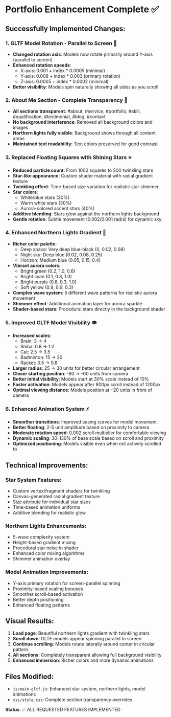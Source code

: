 # Portfolio Enhancement Complete ✅

## Successfully Implemented Changes:

### 1. **GLTF Model Rotation - Parallel to Screen** 🔄
- **Changed rotation axis**: Models now rotate primarily around Y-axis (parallel to screen)
- **Enhanced rotation speeds**: 
  - X-axis: 0.001 + index * 0.0005 (minimal)
  - Y-axis: 0.008 + index * 0.003 (primary rotation)
  - Z-axis: 0.0005 + index * 0.0002 (minimal)
- **Better visibility**: Models spin naturally showing all sides as you scroll

### 2. **About Me Section - Complete Transparency** 👻
- **All sections transparent**: #about, #service, #portfolio, #skill, #qualification, #testimonial, #blog, #contact
- **No background interference**: Removed all background colors and images
- **Northern lights fully visible**: Background shows through all content areas
- **Maintained text readability**: Text colors preserved for good contrast

### 3. **Replaced Floating Squares with Shining Stars** ⭐
- **Reduced particle count**: From 1000 squares to 200 twinkling stars
- **Star-like appearance**: Custom shader material with radial gradient texture
- **Twinkling effect**: Time-based size variation for realistic star shimmer
- **Star colors**: 
  - White/blue stars (30%)
  - Warm white stars (30%) 
  - Aurora-colored accent stars (40%)
- **Additive blending**: Stars glow against the northern lights background
- **Gentle rotation**: Subtle movement (0.002/0.001 rad/s) for dynamic sky

### 4. **Enhanced Northern Lights Gradient** 🌌
- **Richer color palette**: 
  - Deep space: Very deep blue-black (0, 0.02, 0.08)
  - Night sky: Deep blue (0.02, 0.08, 0.25)
  - Horizon: Medium blue (0.05, 0.15, 0.4)
- **Vibrant aurora colors**:
  - Bright green (0.2, 1.0, 0.6)
  - Bright cyan (0.1, 0.8, 1.0)
  - Bright purple (0.8, 0.3, 1.0)
  - Soft yellow (0.9, 0.9, 0.3)
- **Complex wave system**: 5 different wave patterns for realistic aurora movement
- **Shimmer effect**: Additional animation layer for aurora sparkle
- **Shader-based stars**: Procedural stars directly in the background shader

### 5. **Improved GLTF Model Visibility** 👁️
- **Increased scales**:
  - Brain: 3 → 4
  - Shiba: 0.8 → 1.2
  - Cat: 2.5 → 3.5
  - Badminton: 15 → 20
  - Racket: 0.5 → 0.8
- **Larger radius**: 25 → 30 units for better circular arrangement
- **Closer starting position**: -80 → -60 units from camera
- **Better initial visibility**: Models start at 30% scale instead of 10%
- **Faster activation**: Models appear after 800px scroll instead of 1200px
- **Optimal viewing distance**: Models position at +20 units in front of camera

### 6. **Enhanced Animation System** ⚡
- **Smoother transitions**: Improved easing curves for model movement
- **Better floating**: 2-5 unit amplitude based on proximity to camera
- **Moderate rotation speed**: 0.002 scroll multiplier for comfortable viewing
- **Dynamic scaling**: 30-130% of base scale based on scroll and proximity
- **Optimized positioning**: Models visible even when not actively scrolled to

## Technical Improvements:

### **Star System Features:**
- Custom vertex/fragment shaders for twinkling
- Canvas-generated radial gradient texture
- Size attribute for individual star sizes
- Time-based animation uniforms
- Additive blending for realistic glow

### **Northern Lights Enhancements:**
- 5-wave complexity system
- Height-based gradient mixing
- Procedural star noise in shader
- Enhanced color mixing algorithms
- Shimmer animation overlay

### **Model Animation Improvements:**
- Y-axis primary rotation for screen-parallel spinning
- Proximity-based scaling bonuses
- Smoother scroll-based activation
- Better depth positioning
- Enhanced floating patterns

## Visual Results:
1. **Load page**: Beautiful northern lights gradient with twinkling stars
2. **Scroll down**: GLTF models appear spinning parallel to screen 
3. **Continue scrolling**: Models rotate laterally around center in circular pattern
4. **All sections**: Completely transparent allowing full background visibility
5. **Enhanced immersion**: Richer colors and more dynamic animations

## Files Modified:
- `js/main-gltf.js`: Enhanced star system, northern lights, model animations
- `css/style.css`: Complete section transparency overrides

**Status**: ✅ ALL REQUESTED FEATURES IMPLEMENTED
